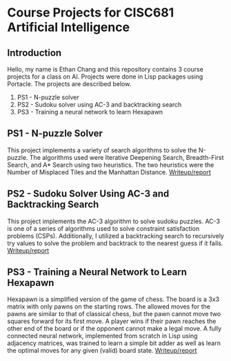 # Course Projects for CISC681 Artificial Intelligence
## Introduction

Hello, my name is Ethan Chang and this repository contains 3 course projects for a class on AI. Projects were done in Lisp packages using Portacle.
The projects are described below.
1) PS1 - N-puzzle solver
2) PS2 - Sudoku solver using AC-3 and backtracking search
3) PS3 - Training a neural network to learn Hexapawn

## PS1 - N-puzzle Solver
This project implements a variety of search algorithms to solve the N-puzzle. The algorithms used were Iterative Deepening Search, Breadth-First Search, and A* Search using two heuristics.
The two heuristics were the Number of Misplaced Tiles and the Manhattan Distance.
[Writeup/report](https://docs.google.com/document/d/1ylWqZrsUmWNztl43UPPuS5eRtdTv4bEViVp3a0m2uWU/edit?usp=sharing)

## PS2 - Sudoku Solver Using AC-3 and Backtracking Search
This project implements the AC-3 algorithm to solve sudoku puzzles. AC-3 is one of a series of algorithms used to solve constraint satisfaction problems (CSPs). Additionally, I utilized a backtracking search to recursively try values to solve the problem and backtrack to the nearest guess if it fails.
[Writeup/report](https://docs.google.com/document/d/17gS1S7Uu0jBnVigamzvnrjGK1i_gDGBR0mX9t25E3-0/edit?usp=sharing)

## PS3 - Training a Neural Network to Learn Hexapawn
Hexapawn is a simplified version of the game of chess. The board is a 3x3 matrix with only pawns on the starting rows. The allowed moves for the pawns are similar to that of classical chess, but the pawn cannot move two squares forward for its first move. A player wins if their pawn reaches the other end of the board or if the opponent cannot make a legal move. A fully connected neural network, implemented from scratch in Lisp using adjacency matrices, was trained to learn a simple bit adder as well as learn the optimal moves for any given (valid) board state.
[Writeup/report](https://docs.google.com/document/d/1Tl3tSFhI6noR2rkKK1AyDQV2wGutoaeLrp2czU_cv90/edit?usp=sharing)
